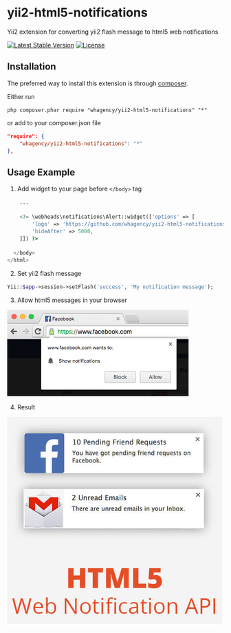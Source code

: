 # yii2-html5-notifications

Yii2 extension for converting yii2 flash message to html5 web notifications

[![Latest Stable Version](https://poser.pugx.org/whagency/yii2-html5-notifications/v/stable)](https://packagist.org/packages/whagency/yii2-html5-notifications)
[![License](https://poser.pugx.org/whagency/yii2-html5-notifications/license)](https://packagist.org/packages/whagency/yii2-html5-notifications)

Installation
------------

The preferred way to install this extension is through [composer](http://getcomposer.org/download/).

Either run

```
php composer.phar require "whagency/yii2-html5-notifications" "*"
```

or add to your composer.json file


```json
"require": {
    "whagency/yii2-html5-notifications": "*"
},
```

Usage Example
-------------

1. Add widget to your page before `</body>` tag

~~~php
    ...

    <?= \webheads\notifications\Alert::widget(['options' => [
 	    'logo' => 'https://github.com/whagency/yii2-html5-notifications/blob/master/demo/icon.png',
 	    'hideAfter' => 5000,
    ]]) ?>

  </body>
</html>
~~~

2. Set yii2 flash message

~~~php
Yii::$app->session->setFlash('success', 'My notification message');
~~~

3. Allow html5 messages in your browser

<img src="https://github.com/whagency/yii2-html5-notifications/blob/master/demo/1.png" alt="Demo 1">

4. Result

<img src="https://github.com/whagency/yii2-html5-notifications/blob/master/demo/2.jpg" alt="Demo 2">